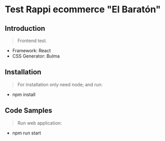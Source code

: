 # Test Rappi ecommerce "El Baratón"

## Introduction

> Frontend test.

- Framework: React
- CSS Generator: Bulma

## Installation

> For installation only need node; and run:
- npm install

## Code Samples

> Run web application:
- npm run start